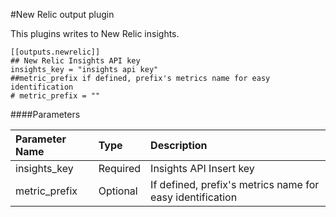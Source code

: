 #New Relic output plugin
  
This plugins writes to New Relic insights.

```
[[outputs.newrelic]]
## New Relic Insights API key
insights_key = "insights api key"
##metric_prefix if defined, prefix's metrics name for easy identification
# metric_prefix = ""
```
####Parameters

|Parameter Name|Type|Description|
|:-|:-|:-|
| insights_key | Required | Insights API Insert key  |
| metric_prefix | Optional | If defined, prefix's metrics name for easy identification |
